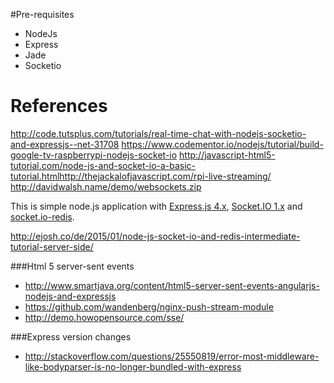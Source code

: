 #Pre-requisites

- NodeJs
- Express 
- Jade
- Socketio

# References
http://code.tutsplus.com/tutorials/real-time-chat-with-nodejs-socketio-and-expressjs--net-31708
https://www.codementor.io/nodejs/tutorial/build-google-tv-raspberrypi-nodejs-socket-io
http://javascript-html5-tutorial.com/node-js-and-socket-io-a-basic-tutorial.htmlhttp://thejackalofjavascript.com/rpi-live-streaming/
http://davidwalsh.name/demo/websockets.zip

This is simple node.js application with [Express.js 4.x](https://github.com/visionmedia/express), [Socket.IO 1.x](https://github.com/automattic/socket.io) and [socket.io-redis](https://github.com/Automattic/socket.io-redis).

http://ejosh.co/de/2015/01/node-js-socket-io-and-redis-intermediate-tutorial-server-side/

###Html 5 server-sent events

- http://www.smartjava.org/content/html5-server-sent-events-angularjs-nodejs-and-expressjs
- https://github.com/wandenberg/nginx-push-stream-module
- http://demo.howopensource.com/sse/


###Express version changes

- http://stackoverflow.com/questions/25550819/error-most-middleware-like-bodyparser-is-no-longer-bundled-with-express



